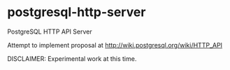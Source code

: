 # postgresql-http-server

PostgreSQL HTTP API Server

Attempt to implement proposal at http://wiki.postgresql.org/wiki/HTTP_API

DISCLAIMER: Experimental work at this time.
